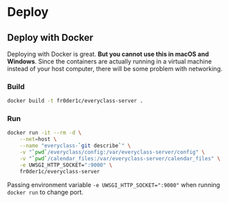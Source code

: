 # Deploy

## Deploy with Docker
Deploying with Docker is great. **But you cannot use this in macOS and Windows**. Since the containers are actually running in a virtual machine instead of your host computer, there will be some problem with networking.

### Build
```bash
docker build -t fr0der1c/everyclass-server .
```

### Run
```bash
docker run -it --rm -d \
    --net=host \
    --name "everyclass-`git describe`" \
    -v "`pwd`/everyclass/config:/var/everyclass-server/config" \
    -v "`pwd`/calendar_files:/var/everyclass-server/calendar_files" \
    -e UWSGI_HTTP_SOCKET=":9000" \
    fr0der1c/everyclass-server
```

Passing environment variable `-e UWSGI_HTTP_SOCKET=":9000"` when running `docker run` to change port.